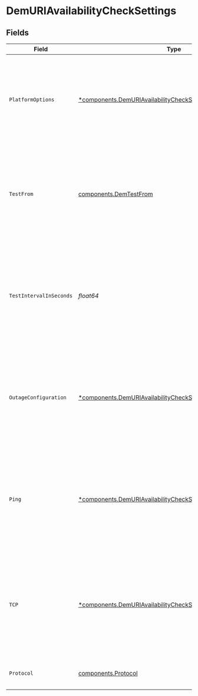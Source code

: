 # DemURIAvailabilityCheckSettings


## Fields

| Field                                                                                                                                                                  | Type                                                                                                                                                                   | Required                                                                                                                                                               | Description                                                                                                                                                            | Example                                                                                                                                                                |
| ---------------------------------------------------------------------------------------------------------------------------------------------------------------------- | ---------------------------------------------------------------------------------------------------------------------------------------------------------------------- | ---------------------------------------------------------------------------------------------------------------------------------------------------------------------- | ---------------------------------------------------------------------------------------------------------------------------------------------------------------------- | ---------------------------------------------------------------------------------------------------------------------------------------------------------------------- |
| `PlatformOptions`                                                                                                                                                      | [*components.DemURIAvailabilityCheckSettingsPlatformOptions](../../models/components/demuriavailabilitychecksettingsplatformoptions.md)                                | :heavy_minus_sign:                                                                                                                                                     | Configure cloud platforms of the synthetic availability test probes. If omitted or set to null, no particular cloud platform will be enforced.                         |                                                                                                                                                                        |
| `TestFrom`                                                                                                                                                             | [components.DemTestFrom](../../models/components/demtestfrom.md)                                                                                                       | :heavy_check_mark:                                                                                                                                                     |   Configure locations of the synthetic availability test probes.<br/>  Acceptable values depend on the selected type and actual values of existing probes.             | {<br/>"type": "REGION",<br/>"values": [<br/>"NA"<br/>]<br/>}                                                                                                           |
| `TestIntervalInSeconds`                                                                                                                                                | *float64*                                                                                                                                                              | :heavy_check_mark:                                                                                                                                                     | Configure how often availability tests should be performed. Provide a number of seconds that is one of 60, 300, 600, 900, 1800, 3600, 7200, 14400.                     | 14400                                                                                                                                                                  |
| `OutageConfiguration`                                                                                                                                                  | [*components.DemURIAvailabilityCheckSettingsOutageConfiguration](../../models/components/demuriavailabilitychecksettingsoutageconfiguration.md)                        | :heavy_minus_sign:                                                                                                                                                     |   Default conditions when the entity is considered down.<br/>  If omitted or set to null, organization configuration will be used for this entity.                     |                                                                                                                                                                        |
| `Ping`                                                                                                                                                                 | [*components.DemURIAvailabilityCheckSettingsPing](../../models/components/demuriavailabilitychecksettingsping.md)                                                      | :heavy_minus_sign:                                                                                                                                                     |   Use this field to configure ping tests for the URI. If omitted or set to null, ping tests will be disabled.<br/>  One test type (ping or TCP) must be enabled for a URI. |                                                                                                                                                                        |
| `TCP`                                                                                                                                                                  | [*components.DemURIAvailabilityCheckSettingsTCP](../../models/components/demuriavailabilitychecksettingstcp.md)                                                        | :heavy_minus_sign:                                                                                                                                                     |   Use this field to configure TCP tests for the URI. If omitted or set to null, TCP tests will be disabled.<br/>  One test type (ping or TCP) must be enabled for a URI. |                                                                                                                                                                        |
| `Protocol`                                                                                                                                                             | [components.Protocol](../../models/components/protocol.md)                                                                                                             | :heavy_check_mark:                                                                                                                                                     | Protocol used to test availability of the URI.                                                                                                                         | PING                                                                                                                                                                   |